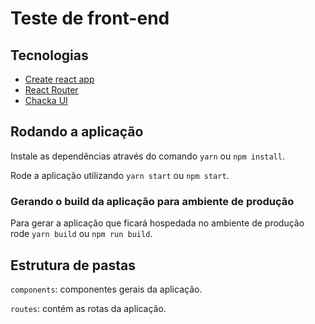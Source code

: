 # Teste de front-end 

## Tecnologias

- [Create react app](https://create-react-app.dev/)
- [React Router](https://reactrouter.com/)
- [Chacka UI](https://chakra-ui.com/)

## Rodando a aplicação

Instale as dependências através do comando `yarn` ou `npm install`.


Rode a aplicação utilizando `yarn start` ou `npm start`.

### Gerando o build da aplicação para ambiente de produção

Para gerar a aplicação que ficará hospedada no ambiente de produção rode `yarn build` ou `npm run build`.

## Estrutura de pastas

`components`: componentes gerais da aplicação.

`routes`: contém as rotas da aplicação.
